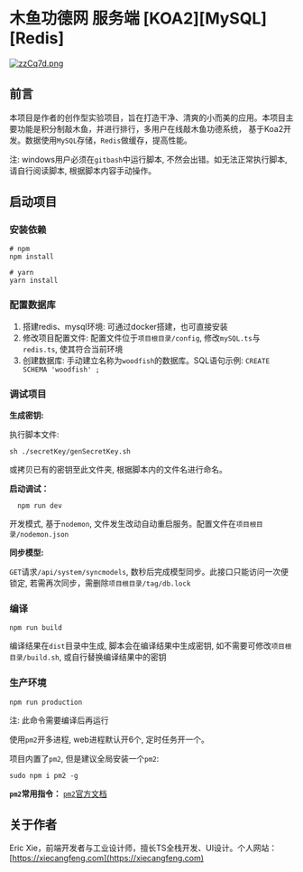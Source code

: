 # 木鱼功德网 服务端 [KOA2][MySQL][Redis]

[![zzCq7d.png](https://s1.ax1x.com/2022/12/27/zzCq7d.png)](https://imgse.com/i/zzCq7d)



## 前言
本项目是作者的创作型实验项目，旨在打造干净、清爽的小而美的应用。本项目主要功能是积分制敲木鱼，并进行排行，多用户在线敲木鱼功德系统， 基于Koa2开发。数据使用`MySQL`存储，`Redis`做缓存，提高性能。

注: windows用户必须在`gitbash`中运行脚本, 不然会出错。如无法正常执行脚本, 请自行阅读脚本, 根据脚本内容手动操作。

## 启动项目

### 安装依赖
```shell
# npm
npm install

# yarn
yarn install
```

### 配置数据库

1. 搭建redis、mysql环境:
可通过docker搭建，也可直接安装
2. 修改项目配置文件:
   配置文件位于`项目根目录/config`, 修改`mySQL.ts`与`redis.ts`, 使其符合当前环境
3. 创建数据库: 手动建立名称为`woodfish`的数据库。SQL语句示例: `CREATE SCHEMA 'woodfish' ;`

### 调试项目
**生成密钥:**

执行脚本文件: 
```shell
sh ./secretKey/genSecretKey.sh
```
或拷贝已有的密钥至此文件夹, 根据脚本内的文件名进行命名。


**启动调试：**
```shell
  npm run dev
```
  开发模式, 基于`nodemon`,  文件发生改动自动重启服务。配置文件在`项目根目录/nodemon.json`

**同步模型:**

 `GET`请求`/api/system/syncmodels`, 数秒后完成模型同步。此接口只能访问一次便锁定, 若需再次同步，需删除`项目根目录/tag/db.lock`

### 编译
```shell
npm run build
```
编译结果在`dist`目录中生成, 脚本会在编译结果中生成密钥, 如不需要可修改`项目根目录/build.sh`, 或自行替换编译结果中的密钥

### 生产环境
```shell
npm run production
```
注: 此命令需要编译后再运行

使用`pm2`开多进程, web进程默认开6个, 定时任务开一个。

项目内置了`pm2`, 但是建议全局安装一个`pm2`:
```shell
sudo npm i pm2 -g
```

**`pm2`常用指令：**
[`pm2`官方文档](https://www.npmjs.com/package/pm2)

## 关于作者

Eric Xie，前端开发者与工业设计师，擅长TS全栈开发、UI设计。个人网站：[https://xiecangfeng.com](https://xiecangfeng.com)